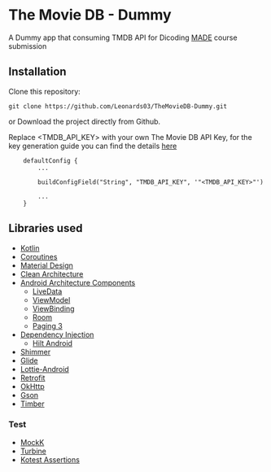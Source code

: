 # The Movie DB - Dummy

A Dummy app that consuming TMDB API for Dicoding [MADE](https://www.dicoding.com/academies/165) course submission


## Installation

Clone this repository:
```
git clone https://github.com/Leonards03/TheMovieDB-Dummy.git
```
or Download the project directly from Github.

Replace <TMDB_API_KEY> with your own The Movie DB API Key, for the key generation guide you can find the details [here](https://developers.themoviedb.org/3/getting-started/introduction)
```
    defaultConfig {
        ...

        buildConfigField("String", "TMDB_API_KEY", '"<TMDB_API_KEY>"')

        ...
    }
```

## Libraries used
- [Kotlin](https://kotlinlang.org/)
- [Coroutines](https://kotlinlang.org/docs/reference/coroutines-overview.html)
- [Material Design](https://material.io/develop/android/docs/getting-started)
- [Clean Architecture](https://blog.cleancoder.com/uncle-bob/2012/08/13/the-clean-architecture.html)
- [Android Architecture Components](https://developer.android.com/topic/libraries/architecture)
    - [LiveData](https://developer.android.com/topic/libraries/architecture/livedata)
    - [ViewModel](https://developer.android.com/topic/libraries/architecture/viewmodel)
    - [ViewBinding](https://developer.android.com/topic/libraries/view-binding)
    - [Room](https://developer.android.com/topic/libraries/architecture/room)
    - [Paging 3](https://developer.android.com/topic/libraries/architecture/paging/v3-overview)
- [Dependency Injection](https://developer.android.com/training/dependency-injection)
    - [Hilt Android](https://developer.android.com/training/dependency-injection/hilt-android)
- [Shimmer](https://github.com/facebook/shimmer-android)
- [Glide](https://github.com/bumptech/glide)
- [Lottie-Android](https://github.com/airbnb/lottie-android)
- [Retrofit](https://square.github.io/retrofit/)
- [OkHttp](http://square.github.io/okhttp/)
- [Gson](https://github.com/google/gson)
- [Timber](http://jakewharton.github.io/timber/)

### Test
- [MockK](https://mockk.io/)
- [Turbine](https://cashapp.github.io/turbine/docs/0.x/)
- [Kotest Assertions](https://kotest.io/docs/assertions/assertions.html)
